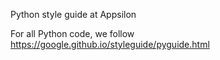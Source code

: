Python style guide at Appsilon

For all Python code, we follow https://google.github.io/styleguide/pyguide.html
